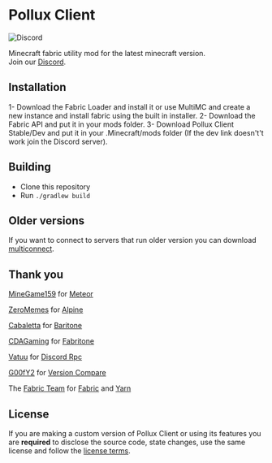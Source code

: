 # Pollux Client
![Discord](https://discord.gg/SNtpbfnpKY)

Minecraft fabric utility mod for the latest minecraft version.  
Join our [Discord](https://discord.gg/SNtpbfnpKY).

## Installation

1- Download the Fabric Loader and install it or use MultiMC and create a new instance and install fabric using the built in installer.
2- Download the Fabric API and put it in your mods folder.
3- Download Pollux Client Stable/Dev and put it in your .Minecraft/mods folder (If the dev link doesn't't work join the Discord server).

## Building
- Clone this repository
- Run `./gradlew build`

## Older versions
If you want to connect to servers that run older version you can download [multiconnect](https://www.curseforge.com/minecraft/mc-mods/multiconnect).

## Thank you

[MineGame159](https://github.com/MineGame159/) for [Meteor](https://github.com/MeteorDevelopment/meteor-client)

[ZeroMemes](https://github.com/ZeroMemes) for [Alpine](https://github.com/ZeroMemes/Alpine)  

[Cabaletta](https://github.com/cabaletta) for [Baritone](https://github.com/cabaletta/baritone)  

[CDAGaming](https://gitlab.com/CDAGaming) for [Fabritone](https://gitlab.com/CDAGaming/fabritone)  

[Vatuu](https://github.com/Vatuu) for [Discord Rpc](https://github.com/Vatuu/discord-rpc)  

[G00fY2](https://github.com/G00fY2) for [Version Compare](https://github.com/G00fY2/version-compare)  

The [Fabric Team](https://github.com/FabricMC) for [Fabric](https://github.com/FabricMC/fabric-loader) and [Yarn](https://github.com/FabricMC/yarn)

## License
If you are making a custom version of Pollux Client or using its features you are **required** to disclose the source code, state changes, use the same license and follow the [license terms](https://github.com/MineGame159/meteor-client/blob/master/LICENSE).
